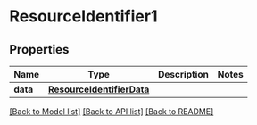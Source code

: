 # ResourceIdentifier1

## Properties
Name | Type | Description | Notes
------------ | ------------- | ------------- | -------------
**data** | [**ResourceIdentifierData**](ResourceIdentifierData.md) |  | 

[[Back to Model list]](../README.md#documentation-for-models) [[Back to API list]](../README.md#documentation-for-api-endpoints) [[Back to README]](../README.md)

